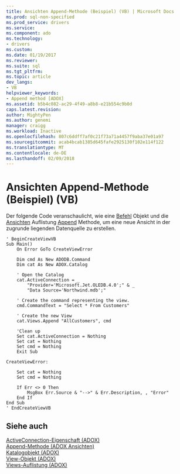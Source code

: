 ```yaml
---
title: Ansichten Append-Methode (Beispiel) (VB) | Microsoft Docs
ms.prod: sql-non-specified
ms.prod_service: drivers
ms.service: 
ms.component: ado
ms.technology:
- drivers
ms.custom: 
ms.date: 01/19/2017
ms.reviewer: 
ms.suite: sql
ms.tgt_pltfrm: 
ms.topic: article
dev_langs:
- VB
helpviewer_keywords:
- Append method [ADOX]
ms.assetid: b5b4c082-ac29-4f49-a8b8-e21b554c9b0d
caps.latest.revision: 
author: MightyPen
ms.author: genemi
manager: craigg
ms.workload: Inactive
ms.openlocfilehash: 807c6ddff7af0c21f73a71a4457f9aba37e01a97
ms.sourcegitcommit: acab4bcab1385d645fafe2925130f102e114f122
ms.translationtype: MT
ms.contentlocale: de-DE
ms.lasthandoff: 02/09/2018
---
```

# <a name="views-append-method-example-vb"></a>Ansichten Append-Methode (Beispiel) (VB)
Der folgende Code veranschaulicht, wie eine [Befehl](../../../ado/reference/ado-api/command-object-ado.md) Objekt und die [Ansichten](../../../ado/reference/adox-api/views-collection-adox.md) Auflistung [Append](../../../ado/reference/adox-api/append-method-adox-views.md) Methode, um eine neue Ansicht in der zugrunde liegenden Datenquelle zu erstellen.  
  
```  
' BeginCreateViewVB  
Sub Main()  
    On Error GoTo CreateViewError  
  
    Dim cmd As New ADODB.Command  
    Dim cat As New ADOX.Catalog  
  
    ' Open the Catalog  
    cat.ActiveConnection = _  
        "Provider='Microsoft.Jet.OLEDB.4.0';" & _  
        "Data Source='Northwind.mdb';"  
  
    ' Create the command representing the view.  
    cmd.CommandText = "Select * From Customers"  
  
    ' Create the new View  
    cat.Views.Append "AllCustomers", cmd  
  
    'Clean up  
    Set cat.ActiveConnection = Nothing  
    Set cat = Nothing  
    Set cmd = Nothing  
    Exit Sub  
  
CreateViewError:  
  
    Set cat = Nothing  
    Set cmd = Nothing  
  
    If Err <> 0 Then  
        MsgBox Err.Source & "-->" & Err.Description, , "Error"  
    End If  
End Sub  
' EndCreateViewVB  
```  
  
## <a name="see-also"></a>Siehe auch  
 [ActiveConnection-Eigenschaft (ADOX)](../../../ado/reference/adox-api/activeconnection-property-adox.md)   
 [Append-Methode (ADOX Ansichten)](../../../ado/reference/adox-api/append-method-adox-views.md)   
 [Katalogobjekt (ADOX)](../../../ado/reference/adox-api/catalog-object-adox.md)   
 [View-Objekt (ADOX)](../../../ado/reference/adox-api/view-object-adox.md)   
 [Views-Auflistung (ADOX)](../../../ado/reference/adox-api/views-collection-adox.md)
